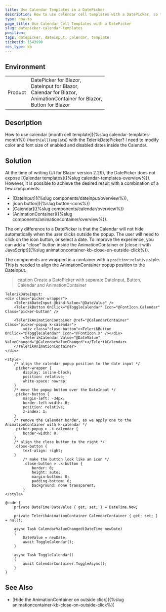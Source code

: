 ```yaml
---
title: Use Calendar Templates in a DatePicker
description: How to use calendar cell templates with a DatePicker, so that one can style dates 
type: how-to
page_title: Use Calendar Cell Templates with a DatePicker
slug: datepicker-calendar-templates
position: 
tags: datepicker, dateinput, calendar, template
ticketid: 1543090
res_type: kb
---
```


## Environment

<table>
    <tbody>
        <tr>
            <td>Product</td>
            <td>DatePicker for Blazor, <br />
                DateInput for Blazor, <br />
                Calendar for Blazor, <br />
                AnimationContainer for Blazor, <br />
                Button for Blazor
            </td>
        </tr>
    </tbody>
</table>

## Description

How to use calendar [month cell template]({%slug calendar-templates-month%}) (`MonthCellTemplate`) with the TelerikDatePicker? I need to modify color and font size of enabled and disabled dates inside the Calendar.

## Solution

At the time of writing (UI for Blazor version 2.29), the DatePicker does not expose [Calendar templates]({%slug calendar-templates-overview%}). However, it is possible to achieve the desired result with a combination of a few components:

* [DateInput]({%slug components/dateinput/overview%}),
* [icon button]({%slug button-icons%})
* [Calendar]({%slug components/calendar/overview%})
* [AnimationContainer]({%slug components/animationcontainer/overview%}).

The only difference to a DatePicker is that the Calendar will not hide automatically when the user clicks outside the popup. The user will need to click on the icon button, or select a date. To improve the experience, you can add a "close" button inside the AnimationContainer or [close it with JavaScript]({%slug animationcontainer-kb-close-on-outside-click%}).

The components are wrapped in a container with a `position:relative` style. This is needed to align the AnimationContainer popup position to the DateInput.

>caption Create a DatePicker with separate DateInput, Button, Calendar and AnimationContainer

````CSHTML
TelerikDateInput:
<div class="picker-wrapper">
    <TelerikDateInput @bind-Value="@DateValue" />
    <TelerikButton OnClick="@ToggleCalendar" Icon="@FontIcon.Calendar" Class="picker-button" />

    <TelerikAnimationContainer @ref="@CalendarContainer" Class="picker-popup k-calendar">
        <div class="close-button"><TelerikButton OnClick="@ToggleCalendar" Icon="@FontIcon.X" /></div>
        <TelerikCalendar Value="@DateValue" ValueChanged="@CalendarValueChanged"></TelerikCalendar>
    </TelerikAnimationContainer>
</div>

<style>
    /* align the calendar popup position to the date input */
    .picker-wrapper {
        display: inline-block;
        position: relative;
        white-space: nowrap;
    }
    /* move the popup button over the DateInput */
    .picker-button {
        margin-left: -34px;
        border-left-width: 0;
        position: relative;
        z-index: 1;
    }
    /* remove the Calendar border, as we apply one to the AnimationContainer with k-calendar */
    .picker-popup > .k-calendar {
        border-width: 0;
    }
    /* align the close button to the right */
    .close-button {
        text-align: right;
    }
        /* make the button look like an icon */
        .close-button > .k-button {
            border: 0;
            height: auto;
            margin-bottom: 0;
            padding-bottom: 0;
            background: none transparent;
        }
</style>

@code {
    private DateTime DateValue { get; set; } = DateTime.Now;

    private TelerikAnimationContainer CalendarContainer { get; set; } = null!;

    async Task CalendarValueChanged(DateTime newDate)
    {
        DateValue = newDate;
        await ToggleCalendar();
    }

    async Task ToggleCalendar()
    {
        await CalendarContainer.ToggleAsync();
    }
}
````

## See Also

* [Hide the AnimationContainer on outside click]({%slug animationcontainer-kb-close-on-outside-click%})

